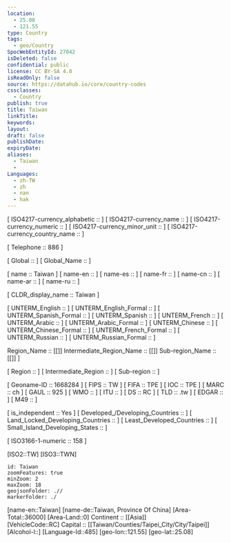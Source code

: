 ```yaml
---
location:
  - 25.08
  - 121.55
type: Country
tags:
  - geo/Country
SpocWebEntityId: 27042
isDeleted: false
confidential: public
license: CC BY-SA 4.0
isReadOnly: false
source: https://datahub.io/core/country-codes
cssclasses:
  - Country
publish: true
title: Taiwan
linkTitle:
keywords:
layout:
draft: false
publishDate:
expiryDate:
aliases:
  - Taiwan
  - 
Languages:
  - zh-TW
  - zh
  - nan
  - hak
---
```



[	ISO4217-currency_alphabetic	 ::  ] 
[	ISO4217-currency_name	 ::  ] 
[	ISO4217-currency_numeric	 ::  ] 
[	ISO4217-currency_minor_unit	 ::  ] 
[	ISO4217-currency_country_name	 ::  ] 

[	Telephone	 :: 886 ] 

[	Global	 ::  ] 
[	Global_Name	 ::  ] 

[	name	 :: Taiwan ] 
[	name-en	 ::  ] 
[	name-es	 ::  ] 
[	name-fr	 ::  ] 
[	name-cn	 ::  ] 
[	name-ar	 ::  ] 
[	name-ru	 ::  ] 

[	CLDR_display_name	 :: Taiwan ] 

[	UNTERM_English	 ::  ] 
[	UNTERM_English_Formal	 ::  ] 
[	UNTERM_Spanish_Formal	 ::  ] 
[	UNTERM_Spanish	 ::  ] 
[	UNTERM_French	 ::  ] 
[	UNTERM_Arabic	 ::  ] 
[	UNTERM_Arabic_Formal	 ::  ] 
[	UNTERM_Chinese	 ::  ] 
[	UNTERM_Chinese_Formal	 ::  ] 
[	UNTERM_French_Formal	 ::  ] 
[	UNTERM_Russian	 ::  ] 
[	UNTERM_Russian_Formal	 ::  ] 

Region_Name ::  [[]] 
Intermediate_Region_Name ::  [[]] 
Sub-region_Name ::  [[]] ] 

[	Region	 ::  ] 
[	Intermediate_Region	 ::  ] 
[	Sub-region	 ::  ] 

[	Geoname-ID	 :: 1668284 ] 
[	FIPS	 :: TW ] 
[	FIFA	 :: TPE ] 
[	IOC	 :: TPE ] 
[	MARC	 :: ch ] 
[	GAUL	 :: 925 ] 
[	WMO	 ::  ] 
[	ITU	 ::  ] 
[	DS	 :: RC ] 
[	TLD	 :: .tw ] 
[	EDGAR	 ::  ] 
[	M49	 ::  ] 

[	is_independent	 :: Yes ] 
[	Developed_/Developing_Countries	 ::  ] 
[	Land_Locked_Developing_Countries	 ::  ] 
[	Least_Developed_Countries	 ::  ] 
[	Small_Island_Developing_States	 ::  ] 

[	ISO3166-1-numeric	 :: 158 ] 



[ISO2::TW] 
[ISO3::TWN] 
```leaflet
id: Taiwan
zoomFeatures: true 
minZoom: 2 
maxZoom: 18
geojsonFolder: .// 
markerFolder: ./
```

[name-en::Taiwan] 
[name-de::Taiwan, Province Of China] 
[Area-Total::36000] 
[Area-Land::0] 
Continent :: [[Asia]]  
[VehicleCode::RC] 
Capital :: [[Taiwan/Counties/Taipei_City/City/Taipei]]  
[Alcohol-l::] 
[Language-Id::485] 
[geo-lon::121.55] 
[geo-lat::25.08] 




